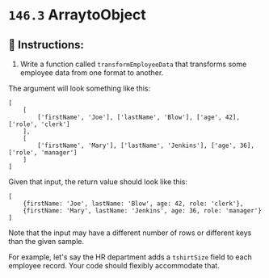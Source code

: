 # `146.3` ArraytoObject

## 📝 Instructions:

1. Write a function called `transformEmployeeData` that transforms some employee data from one format to another.

The argument will look something like this:

```JS
[
    [
        ['firstName', 'Joe'], ['lastName', 'Blow'], ['age', 42], ['role', 'clerk']
    ],
    [
        ['firstName', 'Mary'], ['lastName', 'Jenkins'], ['age', 36], ['role', 'manager']
    ]
]
```
Given that input, the return value should look like this:

```Js
[
    {firstName: 'Joe', lastName: 'Blow', age: 42, role: 'clerk'},
    {firstName: 'Mary', lastName: 'Jenkins', age: 36, role: 'manager'}
]
```
Note that the input may have a different number of rows or different keys than the given sample. 

For example, let's say the HR department adds a `tshirtSize` field to each employee record. Your code should flexibly accommodate that.
